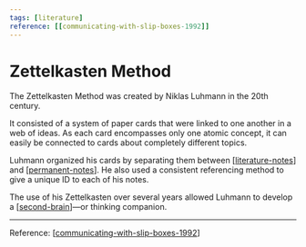 ```yaml
---
tags: [literature]
reference: [[communicating-with-slip-boxes-1992]]
---
```

# Zettelkasten Method

The Zettelkasten Method was created by Niklas Luhmann in the 20th century.

It consisted of a system of paper cards that were linked to one another in a web of ideas. As each card encompasses only one atomic concept, it can easily be connected to cards about completely different topics.

Luhmann organized his cards by separating them between [[literature-notes]] and [[permanent-notes]]. He also used a consistent referencing method to give a unique ID to each of his notes.

The use of his Zettelkasten over several years allowed Luhmann to develop a [[second-brain]]—or thinking companion.

---

Reference: [[communicating-with-slip-boxes-1992]]

[//begin]: # "Autogenerated link references for markdown compatibility"
[literature-notes]: literature-notes "Literature Notes"
[permanent-notes]: permanent-notes "Permanent Notes"
[second-brain]: second-brain "Second Brain"
[communicating-with-slip-boxes-1992]: ..\1-reference\communicating-with-slip-boxes-1992 "Communicating With Slip Boxes (1992)"
[//end]: # "Autogenerated link references"